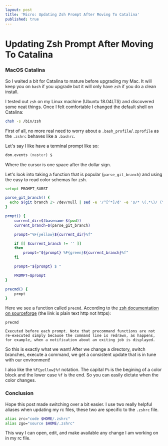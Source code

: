 ```yaml
---
layout: post
title: 'Micro: Updating Zsh Prompt After Moving To Catalina'
published: true
---
```


# Updating Zsh Prompt After Moving To Catalina

### MacOS Catalina

So I waited a bit for Catalina to mature before upgrading my Mac. It will keep you on `bash` if you upgrade but it will only have `zsh` if you do a clean install.

I tested out `zsh` on my Linux machine (Ubuntu 18.04LTS) and discovered some neat things. Once I felt comfortable I changed the default shell on Catalina:

```zsh
chsh -s /bin/zsh
```

First of all, no more real need to worry about a `.bash_profile`/`.zprofile` as the `.zshrc` behaves like a `.bashrc`.

Let's say I like have a terminal prompt like so:

```zsh
dom.events (master) $ 
```

Where the cursor is one space after the dollar sign.

Let's look into taking a function that is popular (`parse_git_branch`) and using the easy to read color schemas for zsh.

```zsh
setopt PROMPT_SUBST

parse_git_branch() {
  echo $(git branch 2> /dev/null | sed -e '/^[^*]/d' -e 's/* \(.*\)/ (\1)/')
}

prmpt() {
    current_dir=$(basename $(pwd))
    current_branch=$(parse_git_branch)

    prompt="%F{yellow}${current_dir}%f"

    if [[ $current_branch != '' ]]
    then
        prompt="${prompt} %F{green}${current_branch}%f"
    fi

    prompt="${prompt} $ "

    PROMPT=$prompt
}

precmd() {
    prmpt
}
```

Here we see a function called `precmd`. According to the [zsh documentation on sourceforge](http://zsh.sourceforge.net/Doc/Release/Functions.html) (the link is plain text http not https):

```
precmd

Executed before each prompt. Note that precommand functions are not re-executed simply because the command line is redrawn, as happens, for example, when a notification about an exiting job is displayed.
```

So this is exactly what we want! After we change a directory, switch branches, execute a command, we get a consistent update that is in tune with our environment!

I also like the `%F{yellow}%f` notation. The capital `F%` is the begining of a color block and the lower case `%f` is the end. So you can easily dictate when the color changes.

### Conclusion

Hope this post made switching over a bit easier. I use two really helpful aliases when updating my rc files, these two are specific to the `.zshrc` file.

```zsh
alias zrc="code $HOME/.zshrc"
alias zgo="source $HOME/.zshrc"
```

This way I can open, edit, and make available any change I am working on in my rc file.

